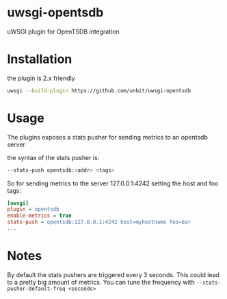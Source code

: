 uwsgi-opentsdb
==============

uWSGI plugin for OpenTSDB integration

Installation
============

the plugin is 2.x friendly


```sh
uwsgi --build-plugin https://github.com/unbit/uwsgi-opentsdb
```

Usage
=====

The plugins exposes a stats pusher for sending metrics to an opentsdb server

the syntax of the stats pusher is:

```sh
--stats-push opentsdb:<addr> <tags>
```

So for sending metrics to the server 127.0.0.1:4242 setting the host and foo tags:

```ini
[uwsgi]
plugin = opentsdb
enable-metrics = true
stats-push = opentsdb:127.0.0.1:4242 host=myhostname foo=bar
...
```

Notes
=====

By default the stats pushers are triggered every 3 seconds. This could lead to a pretty big amount of metrics. You can tune the frequency with ``--stats-pusher-default-freq <seconds>``
